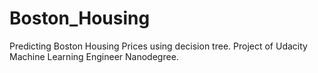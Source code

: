# Boston_Housing
Predicting Boston Housing Prices using decision tree. Project of Udacity Machine Learning Engineer Nanodegree.
